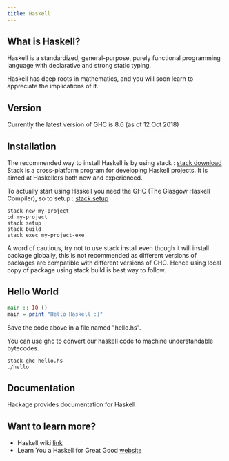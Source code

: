 ```yaml
---
title: Haskell
---
```


## What is Haskell?
Haskell is a standardized, general-purpose, purely functional programming language with declarative and strong static typing.

Haskell has deep roots in mathematics, and you will soon learn to appreciate the implications of it.

## Version
Currently the latest version of GHC is 8.6 (as of 12 Oct 2018)


## Installation
The recommended way to install Haskell is by using stack : <a href='https://docs.haskellstack.org/en/stable/README/#how-to-install' target='_blank' rel='nofollow'>stack download</a>
Stack is a cross-platform program for developing Haskell projects. It is aimed at Haskellers both new and experienced.

To actually start using Haskell you need the GHC (The Glasgow Haskell Compiler), so to setup : <a href='https://docs.haskellstack.org/en/stable/README/#how-to-install://docs.haskellstack.org/en/stable/README/#quick-start-guide' target='_blank' rel='nofollow'>stack setup</a>

```shell
stack new my-project
cd my-project
stack setup
stack build
stack exec my-project-exe
```

A word of cautious, try not to use stack install <package> even though it will install package globally, this is not recommended as different versions of packages are compatible with different versions of GHC. Hence using local copy of package using stack build is best way to follow.

## Hello World

```haskell
main :: IO ()
main = print "Hello Haskell :)"
```
Save the code above in a file named "hello.hs".

You can use ghc to convert our haskell code to machine understandable bytecodes.
```shell
stack ghc hello.hs
./hello
```

## Documentation
Hackage provides documentation for Haskell


## Want to learn more?
* Haskell wiki <a href='https://wiki.haskell.org/Haskell' target='_blank' rel='nofollow'>link</a>
* Learn You a Haskell for Great Good <a href='http://learnyouahaskell.com/' target='_blank' rel='nofollow'>website</a>
